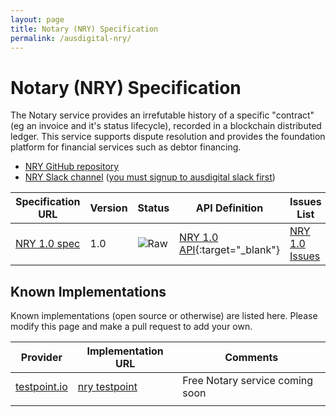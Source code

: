 ```yaml
---
layout: page
title: Notary (NRY) Specification
permalink: /ausdigital-nry/
---
```


# Notary (NRY) Specification

The Notary service provides an irrefutable history of a specific "contract" (eg an invoice and it's status lifecycle), recorded in a blockchain distributed ledger.  This service supports dispute resolution and provides the foundation platform for financial services such as debtor financing.

* [NRY GitHub repository](https://github.com/ausdigital/ausdigital-nry)
* [NRY Slack channel](https://ausdigital.slack.com/messages/spec-nry/) ([you must signup to ausdigital slack first](https://chat.ausdigital.org/))

| Specification URL | Version | Status | API Definition | Issues List |
| ----------------- | ------  | ------ | -------------- | ----------- |
| [NRY 1.0 spec](http://ausdigital.org/specs/ausdigital-nry/1.0/) | 1.0 | ![Raw](http://rfc.unprotocols.org/spec:2/COSS/raw.svg)   | [NRY 1.0 API](http://swagger.testpoint.io?url=http://ausdigital.org/specs/ausdigital-nry/1.0/swagger.yaml){:target="_blank"} |  [NRY 1.0 Issues](https://github.com/ausdigital/ausdigital-nry/issues)  |

## Known Implementations

Known implementations (open source or otherwise) are listed here.  Please modify this page and make a pull request to add your own.

|Provider|Implementation URL|Comments|
|--------|------------------|--------|
|[testpoint.io](http://testpoint.io/) | [nry testpoint](http://testpoint.io/nry)| Free Notary service coming soon|
|  |  |  |

